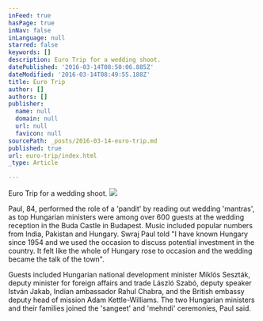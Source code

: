 ```yaml
---
inFeed: true
hasPage: true
inNav: false
inLanguage: null
starred: false
keywords: []
description: Euro Trip for a wedding shoot.
datePublished: '2016-03-14T08:50:06.885Z'
dateModified: '2016-03-14T08:49:55.188Z'
title: Euro Trip
author: []
authors: []
publisher:
  name: null
  domain: null
  url: null
  favicon: null
sourcePath: _posts/2016-03-14-euro-trip.md
published: true
url: euro-trip/index.html
_type: Article

---
```

Euro Trip for a wedding shoot.
![](https://the-grid-user-content.s3-us-west-2.amazonaws.com/aeafaa2a-57a1-42fa-8d3b-8ef09dadcb1d.jpg)

Paul, 84, performed the role of a 'pandit' by reading out wedding 'mantras', as top Hungarian ministers were among over 600 guests at the wedding reception in the Buda Castle in Budapest. Music included popular numbers from India, Pakistan and Hungary.
Swraj Paul told "I have known Hungary since 1954 and we used the occasion to discuss potential investment in the country. It felt like the whole of Hungary rose to occasion and the wedding became the talk of the town". 

Guests included Hungarian national development minister Miklós Seszták, deputy minister for foreign affairs and trade László Szabó, deputy speaker István Jakab, Indian ambassador Rahul Chabra, and the British embassy deputy head of mission Adam Kettle-Williams.
The two Hungarian ministers and their families joined the 'sangeet' and 'mehndi' ceremonies, Paul said.